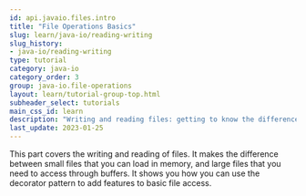```yaml
---
id: api.javaio.files.intro
title: "File Operations Basics"
slug: learn/java-io/reading-writing
slug_history:
- java-io/reading-writing
type: tutorial
category: java-io
category_order: 3
group: java-io.file-operations
layout: learn/tutorial-group-top.html
subheader_select: tutorials
main_css_id: learn
description: "Writing and reading files: getting to know the difference between text files and binary files."
last_update: 2023-01-25
---
```


This part covers the writing and reading of files. It makes the difference between small files that you can load in memory, and large files that you need to access through buffers. It shows you how you can use the decorator pattern to add features to basic file access.
